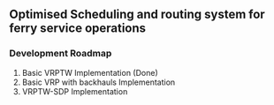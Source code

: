## Optimised Scheduling and routing system for ferry service operations

### Development Roadmap
1. Basic VRPTW Implementation (Done)
2. Basic VRP with backhauls Implementation
3. VRPTW-SDP Implementation

